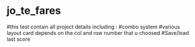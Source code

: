 # jo_te_fares

#this test contain all project details including : 
#combo system 
#various layout card depends on the col and row number that u choosed 
#Save/load last score 

